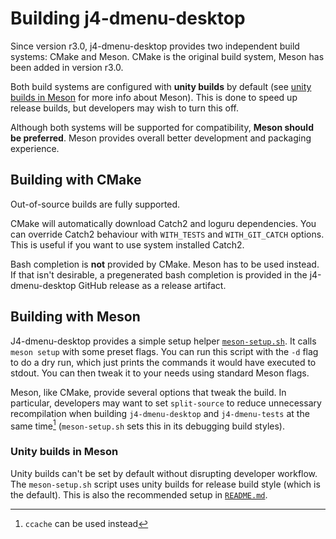 # Building j4-dmenu-desktop
Since version r3.0, j4-dmenu-desktop provides two independent build systems:
CMake and Meson. CMake is the original build system, Meson has been added in
version r3.0.

Both build systems are configured with **unity builds** by default (see
[unity builds in Meson](#unity-builds-in-meson) for more info about Meson). This
is done to speed up release builds, but developers may wish to turn this off.

Although both systems will be supported for compatibility, **Meson should be
preferred**. Meson provides overall better development and packaging experience.

## Building with CMake
Out-of-source builds are fully supported.

CMake will automatically download Catch2 and loguru dependencies. You can
override Catch2 behaviour with `WITH_TESTS` and `WITH_GIT_CATCH` options. This
is useful if you want to use system installed Catch2.

Bash completion is **not** provided by CMake. Meson has to be used instead. If
that isn't desirable, a pregenerated bash completion is provided in the
j4-dmenu-desktop GitHub release as a release artifact.

## Building with Meson
J4-dmenu-desktop provides a simple setup helper
[`meson-setup.sh`](meson-setup.sh). It calls `meson setup` with some preset
flags. You can run this script with the `-d` flag to do a dry run, which just
prints the commands it would have executed to stdout. You can then tweak it to
your needs using standard Meson flags.

Meson, like CMake, provide several options that tweak the build. In particular,
developers may want to set `split-source` to reduce unnecessary recompilation
when building `j4-dmenu-desktop` and `j4-dmenu-tests` at the same time[^1]
(`meson-setup.sh` sets this in its debugging build styles).

### Unity builds in Meson
Unity builds can't be set by default without disrupting developer workflow. The
`meson-setup.sh` script uses unity builds for release build style (which is the
default). This is also the recommended setup in
[`README.md`](README.md#build-requirements).

[^1]: `ccache` can be used instead
